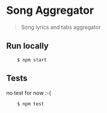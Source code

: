 # Song Aggregator

> Song lyrics and tabs aggregator

## Run locally


```
    $ npm start
```

## Tests
no test for now :-(

```
    $ npm test
```
